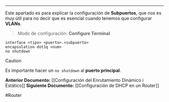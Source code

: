 ________
Este apartado es para explicar la configuración de **Subpuertos**, que nos es muy útil para no decir que es esencial cuando tenemos que configurar **VLANs**.

> Modo de configuración: **Configure Terminal**

```
interface <tipo> <puerto>.<subpuerto> 
encapsulation dot1q <num> 
no shutdown
```

> [!CAUTION]
> Es importante hacer un `no shutdown` al **puerto principal**.

**Anterior Documento:**  [[Configuración del Enrutamiento Dinámico i Estático]]
**Siguiente Documento:** [[Configuración de DHCP en un Router]]

#Router
